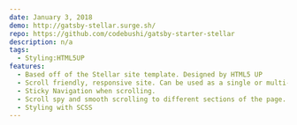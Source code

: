 ```yaml
---
date: January 3, 2018
demo: http://gatsby-stellar.surge.sh/
repo: https://github.com/codebushi/gatsby-starter-stellar
description: n/a
tags:
  - Styling:HTML5UP
features:
  - Based off of the Stellar site template. Designed by HTML5 UP
  - Scroll friendly, responsive site. Can be used as a single or multi-page site.
  - Sticky Navigation when scrolling.
  - Scroll spy and smooth scrolling to different sections of the page.
  - Styling with SCSS
---
```

